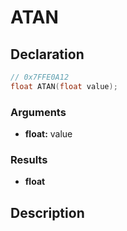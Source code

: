 # ATAN

## Declaration
```cpp
// 0x7FFE0A12
float ATAN(float value);
```

### Arguments
- **float:** value

### Results
- **float**

## Description
